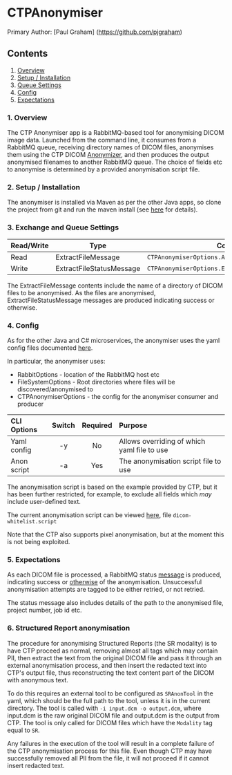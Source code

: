 # CTPAnonymiser

Primary Author: [Paul Graham] (https://github.com/pjgraham)

## Contents

1.  [Overview](#1-overview)
2.  [Setup / Installation](#2-setup-installation)
3.  [Queue Settings](#3-exchange-and-queue-settings)
4.  [Config](#4-config)
5.  [Expectations](#5-expectations)

### 1. Overview

The CTP Anonymiser app is a RabbitMQ-based tool for anonymising DICOM image data. Launched from the command line, it consumes from a RabbitMQ queue, receiving directory names of DICOM files, anonymises them using the CTP DICOM [Anonymizer](https://mircwiki.rsna.org/index.php?title=The_CTP_DICOM_Anonymizer), and then produces the output anonymised filenames to another RabbitMQ queue. The choice of fields etc to anonymise is determined by a provided anonymisation script file.

### 2. Setup / Installation

The anonymiser is installed via Maven as per the other Java apps, so clone the project from git and run the maven install (see [here](https://github.com/SMI/SmiServices/blob/master/src/common/com.smi.microservices.parent/README.md) for details).

### 3. Exchange and Queue Settings

| Read/Write | Type                     | Config setting                                          |
| ---------- | ------------------------ | ------------------------------------------------------- |
| Read       | ExtractFileMessage       | `CTPAnonymiserOptions.AnonFileConsumerOptions`          |
| Write      | ExtractFileStatusMessage | `CTPAnonymiserOptions.ExtractFileStatusProducerOptions` |

The ExtractFileMessage contents include the name of a directory of DICOM files to be anonymised. As the files are anonymised, ExtractFileStatusMessage messages are produced indicating success or otherwise.

### 4. Config

As for the other Java and C# microservices, the anonymiser uses the yaml config files documented [here](https://github.com/SMI/SmiServices/blob/master/src/common/Smi.Common/Options/RabbitMqConfigOptions.md).

In particular, the anonymiser uses:

-   RabbitOptions - location of the RabbitMQ host etc
-   FileSystemOptions - Root directories where files will be discovered/anonymised to
-   CTPAnonymiserOptions - the config for the anonymiser consumer and producer

| CLI Options | Switch | Required | Purpose                                     |
| :---------- | :----: | :------: | :------------------------------------------ |
| Yaml config |   -y   |    No    | Allows overriding of which yaml file to use |
| Anon script |   -a   |   Yes    | The anonymisation script file to use        |

The anonymisation script is based on the example provided by CTP, but it has been further restricted, for example, to exclude all fields which _may_ include user-defined text.

The current anonymisation script can be viewed [here](https://github.com/SMI/SmiServices/blob/master/data/ctp/ctp-whitelist.script), file `dicom-whitelist.script`

Note that the CTP also supports pixel anonymisation, but at the moment this is not being exploited.

### 5. Expectations

As each DICOM file is processed, a RabbitMQ status [message](https://github.com/SMI/SmiServices/blob/master/src/microservices/com.smi.microservices.ctpanonymiser/src/main/java/org/smi/ctpanonymiser/messages/ExtractedFileStatusMessage.java) is produced, indicating success or [otherwise](https://github.com/SMI/SmiServices/blob/master/src/microservices/com.smi.microservices.ctpanonymiser/src/main/java/org/smi/ctpanonymiser/util/ExtractedFileStatus.java) of the anonymisation. Unsuccessful anonymisation attempts are tagged to be either retried, or not retried.

The status message also includes details of the path to the anonymised file, project number, job id etc.

### 6. Structured Report anonymisation

The procedure for anonymising Structured Reports (the SR modality) is to have
CTP proceed as normal, removing almost all tags which may contain PII, then
extract the text from the original DICOM file and pass it through an external
anonymisation process, and then insert the redacted text into CTP's output file,
thus reconstructing the text content part of the DICOM with anonymous text.

To do this requires an external tool to be configured as `SRAnonTool` in the yaml,
which should be the full path to the tool, unless it is in the current directory.
The tool is called with `-i input.dcm -o output.dcm`, where input.dcm is the raw
original DICOM file and output.dcm is the output from CTP. The tool is only called
for DICOM files which have the `Modality` tag equal to `SR`.

Any failures in the execution of the tool will result in a complete failure of
the CTP anonymisation process for this file. Even though CTP may have successfully
removed all PII from the file, it will not proceed if it cannot insert redacted text.
